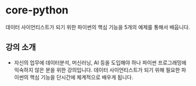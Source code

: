 # core-python
데이터 사이언티스트가 되기 위한 파이썬의 핵심 기능을 5개의 예제를 통해서 배웁니다.

## 강의 소개
- 자신의 업무에 데이터분석, 머신러닝, AI 등을 도입해야 하나 파이썬 프로그래밍에 익숙하지 않은 분을 위한 강의입니다. 데이터 사이언티스트가 되기 위해 필요한 파이썬의 핵심 기능을 단시간에 체계적으로 배우게 됩니다.
